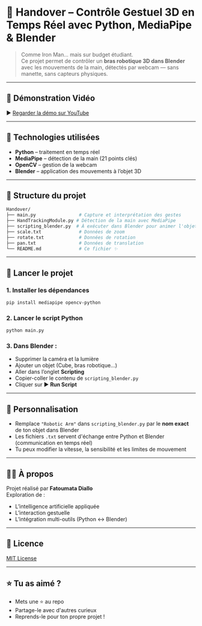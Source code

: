 # 🦾 Handover – Contrôle Gestuel 3D en Temps Réel avec Python, MediaPipe & Blender

> Comme Iron Man... mais sur budget étudiant.  
> Ce projet permet de contrôler un **bras robotique 3D dans Blender** avec les mouvements de la main, détectés par webcam — sans manette, sans capteurs physiques.

---

## 🎥 Démonstration Vidéo

▶️ [Regarder la démo sur YouTube](https://youtu.be/NQjh0z16frE)

---

## 🧠 Technologies utilisées

- **Python** – traitement en temps réel
- **MediaPipe** – détection de la main (21 points clés)
- **OpenCV** – gestion de la webcam
- **Blender** – application des mouvements à l’objet 3D

---

## 📁 Structure du projet

```bash
Handover/
├── main.py                # Capture et interprétation des gestes
├── HandTrackingModule.py # Détection de la main avec MediaPipe
├── scripting_blender.py  # À exécuter dans Blender pour animer l'objet
├── scale.txt              # Données de zoom
├── rotate.txt             # Données de rotation
├── pan.txt                # Données de translation
└── README.md              # Ce fichier ✨
```

---

## 🚀 Lancer le projet

### 1. Installer les dépendances

```bash
pip install mediapipe opencv-python
```

### 2. Lancer le script Python

```bash
python main.py
```

### 3. Dans Blender :

- Supprimer la caméra et la lumière
- Ajouter un objet (Cube, bras robotique…)
- Aller dans l’onglet **Scripting**
- Copier-coller le contenu de `scripting_blender.py`
- Cliquer sur ▶️ **Run Script**

---

## 🔧 Personnalisation

- Remplace `"Robotic Arm"` dans `scripting_blender.py` par le **nom exact** de ton objet dans Blender
- Les fichiers `.txt` servent d'échange entre Python et Blender (communication en temps réel)
- Tu peux modifier la vitesse, la sensibilité et les limites de mouvement

---

## 👩‍💻 À propos

Projet réalisé par **Fatoumata Diallo**  
Exploration de :
- L’intelligence artificielle appliquée
- L’interaction gestuelle
- L’intégration multi-outils (Python ↔ Blender)

---

## 🧾 Licence

[MIT License](LICENSE)

---

## ⭐ Tu as aimé ?

- Mets une ⭐️ au repo
- Partage-le avec d'autres curieux
- Reprends-le pour ton propre projet !
